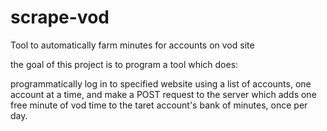 # scrape-vod
Tool to automatically farm minutes for accounts on vod site

the goal of this project is to program a tool which does:

programmatically log in to specified website using a list of accounts, one account at a time, and make a POST request to the server which adds one free minute of vod time to the taret account's bank of minutes, once per day.
